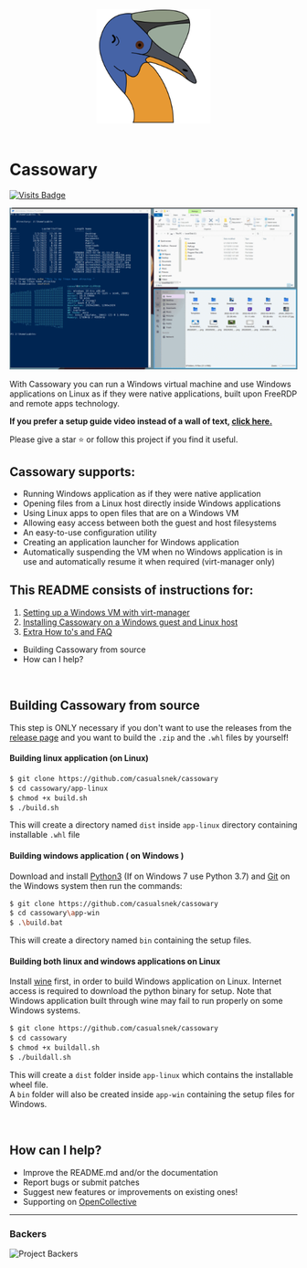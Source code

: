 <p align="center">
  <img src="app-linux/src/cassowary/gui/extrares/cassowary.svg" alt="Logo" width="200" align="center"/> <p style="color:blue;font-size:64px;">
</p>

# Cassowary

[![Visits Badge](https://badges.pufler.dev/visits/casualsnek/cassowary)](https://github.com/casualsnek)

![App Demo GIF](docs/img/app-preview.gif)

With Cassowary you can run a Windows virtual machine and use Windows applications on Linux as if they were native applications, built upon FreeRDP and remote apps technology.

**If you prefer a setup guide video instead of a wall of text, [click here.](https://www.youtube.com/watch?v=ftq-c_VgmK0)**

Please give a star ⭐ or follow this project if you find it useful.

## Cassowary supports:

- Running Windows application as if they were native application
- Opening files from a Linux host directly inside Windows applications
- Using Linux apps to open files that are on a Windows VM
- Allowing easy access between both the guest and host filesystems
- An easy-to-use configuration utility
- Creating an application launcher for Windows application
- Automatically suspending the VM when no Windows application is in use and automatically resume it when required (virt-manager only)

## This README consists of instructions for:

1. [Setting up a Windows VM with virt-manager](docs/1-virt-manager.md)
2. [Installing Cassowary on a Windows guest and Linux host](docs/2-cassowary-install.md)
3. [Extra How to's and FAQ](docs/3-faq.md)
* Building Cassowary from source
* How can I help?

<br>

## Building Cassowary from source

This step is ONLY necessary if you don't want to use the releases from the [release page](https://github.com/casualsnek/cassowary/releases) and you want to build the `.zip` and the `.whl` files by yourself!

#### Building linux application (on Linux)

```bash
$ git clone https://github.com/casualsnek/cassowary
$ cd cassowary/app-linux
$ chmod +x build.sh
$ ./build.sh
```

This will create a directory named `dist` inside `app-linux` directory containing installable `.whl` file

#### Building windows application ( on Windows )

Download and install [Python3](https://python.org) (If on Windows 7 use Python 3.7) and [Git](https://git-scm.com) on the Windows system then run the commands:

```bash
$ git clone https://github.com/casualsnek/cassowary
$ cd cassowary\app-win
$ .\build.bat
```

This will create a directory named `bin` containing the setup files. 

#### Building both linux and windows applications on Linux

Install [wine](https://wiki.winehq.org/Download) first, in order to build Windows application on Linux. Internet access is required to download the python binary for setup. 
Note that Windows application built through wine may fail to run properly on some Windows systems.

```bash
$ git clone https://github.com/casualsnek/cassowary
$ cd cassowary
$ chmod +x buildall.sh
$ ./buildall.sh
```

This will create a `dist` folder inside `app-linux` which contains the installable wheel file.  
A `bin` folder will also be created inside `app-win` containing the setup files for Windows.

<br>

## How can I help?

- Improve the README.md and/or the documentation
- Report bugs or submit patches
- Suggest new features or improvements on existing ones!
- Supporting on [OpenCollective](https://opencollective.com/cassowary)

---
### Backers
![Project Backers](https://opencollective.com/cassowary/tiers/backer.svg?avatarHeight=36&width=600)
